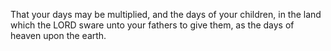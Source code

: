 That your days may be multiplied, and the days of your children, in the land which the LORD sware unto your fathers to give them, as the days of heaven upon the earth.

